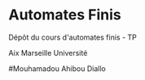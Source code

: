 # Automates Finis

Dépôt du cours d'automates finis - TP

Aix Marseille Université

#Mouhamadou Ahibou Diallo